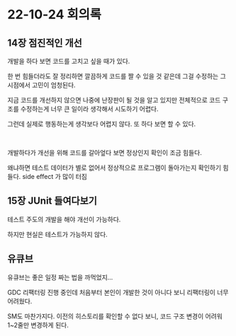 # 22-10-24 회의록

## 14장 점진적인 개선



개발을 하다 보면 코드를 고치고 싶을 때가 있다.

한 번 힘들더라도 잘 정리하면 깔끔하게 코드를 짤 수 있을 것 같은데 그걸 수정하는 그 시점에서 고민이 엄청된다.

지금 코드를 개선하지 않으면 나중에 난장판이 될 것을 알고 있지만 전체적으로 코드 구조를 수정하는게 너무 큰 일이라 생각해서 시도하기 어렵다.

그런데 실제로 행동하는게 생각보다 어렵지 않다. 또 하다 보면 할 수 있다. 

</br>

개발하다가 개선을 위해 코드를 갈아엎다 보면 정상인지 확인이 조금 힘들다.

왜냐하면 테스트 데이터가 별로 없어서 정상적으로 프로그램이 돌아가는지 확인하기 힘들다. side effect 가 많이 터짐





## 15장 JUnit 들여다보기

테스트 주도의 개발을 해야 개선이 가능하다.

하지만 현실은 테스트가 가능하지 않다.



## 유큐브

유큐브는 좋은 일정 짜는 법을 까먹었지...

GDC 리팩터링 진행 중인데 처음부터 본인이 개발한 것이 아니다 보니 리팩터링이 너무 어려웠다.

SM도 마찬가지다. 이전의 히스토리를 확인할 수 없다 보니, 코드 구조 변경이 어려워 1~2줄만 변경하게 된다.
